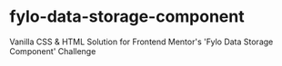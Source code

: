 # fylo-data-storage-component
Vanilla CSS &amp; HTML Solution for Frontend Mentor's 'Fylo Data Storage Component' Challenge
